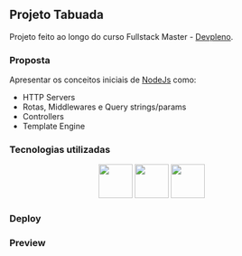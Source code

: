 ## Projeto Tabuada

Projeto feito ao longo do curso Fullstack Master - [Devpleno](https://devpleno.com/).

### Proposta

Apresentar os conceitos iniciais de [NodeJs](https://nodejs.org/en/) como:

- HTTP Servers
- Rotas, Middlewares e Query strings/params
- Controllers
- Template Engine

### Tecnologias utilizadas

<p align="center">
  <img height="60" width="60" src="https://cdn.jsdelivr.net/gh/devicons/devicon/icons/sass/sass-original.svg" />
  <img height="60" width="60" src="https://cdn.jsdelivr.net/gh/devicons/devicon/icons/nodejs/nodejs-original.svg" />
  <img height="60" width="60" src="https://cdn.jsdelivr.net/gh/devicons/devicon/icons/express/express-original.svg" />
</p>

### Deploy 

### Preview
